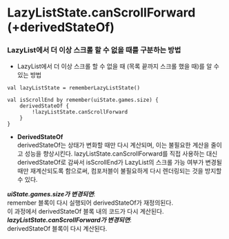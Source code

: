 # LazyListState.canScrollForward (+derivedStateOf)

### LazyList에서 더 이상 스크롤 할 수 없을 때를 구분하는 방법
- LazyList에서 더 이상 스크롤 할 수 없을 때 (목록 끝까지 스크롤 했을 때)를 알 수 있는 방법

```
val lazyListState = rememberLazyListState()

val isScrollEnd by remember(uiState.games.size) {
    derivedStateOf {
        !lazyListState.canScrollForward
    }
}
```

- **DerivedStateOf**   
derivedStateOf는 상태가 변화할 때만 다시 계산되며, 이는 불필요한 계산을 줄이고 성능을 향상시킨다.
lazyListState.canScrollForward를 직접 사용하는 대신 derivedStateOf로 감싸서 isScrollEnd가 LazyList의 스크롤 가능 여부가 변경될 때만 재계산되도록 함으로써,
컴포저블이 불필요하게 다시 렌더링되는 것을 방지할 수 있다.


***uiState.games.size가 변경되면***:  
remember 블록이 다시 실행되어 derivedStateOf가 재정의된다.   
이 과정에서 derivedStateOf 블록 내의 코드가 다시 계산된다.   
***lazyListState.canScrollForward가 변경되면***:    
derivedStateOf 블록이 다시 계산된다.

